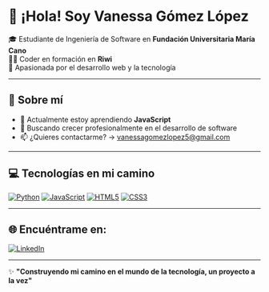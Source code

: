 # 👋 ¡Hola! Soy Vanessa Gómez López

🎓 Estudiante de Ingeniería de Software en **Fundación Universitaria María Cano**  
👩‍💻 Coder en formación en **Riwi**  
🌟 Apasionada por el desarrollo web y la tecnología

---

## 🚀 Sobre mí
- 🌱 Actualmente estoy aprendiendo **JavaScript**
- 🎯 Buscando crecer profesionalmente en el desarrollo de software
- 📫 ¿Quieres contactarme? → [vanessagomezlopez5@gmail.com](mailto:vanessagomezlopez5@gmail.com)

---

## 💻 Tecnologías en mi camino
[![Python](https://img.shields.io/badge/-Python-3776AB?style=flat&logo=python&logoColor=white)](https://www.w3schools.com/python/default.asp)
[![JavaScript](https://img.shields.io/badge/-JavaScript-F7DF1E?style=flat&logo=javascript&logoColor=black)](https://www.w3schools.com/js/)
[![HTML5](https://img.shields.io/badge/-HTML5-E34F26?style=flat&logo=html5&logoColor=white)](https://www.w3schools.com/html/default.asp)
[![CSS3](https://img.shields.io/badge/-CSS3-1572B6?style=flat&logo=css3&logoColor=white)](https://www.w3schools.com/css/default.asp)


---

## 🌐 Encuéntrame en:
[![LinkedIn](https://img.shields.io/badge/-LinkedIn-0A66C2?style=flat&logo=linkedin&logoColor=white)](https://linkedin.com/in/TU_USUARIO_LINKEDIN)

---

✨ **"Construyendo mi camino en el mundo de la tecnología, un proyecto a la vez"**

